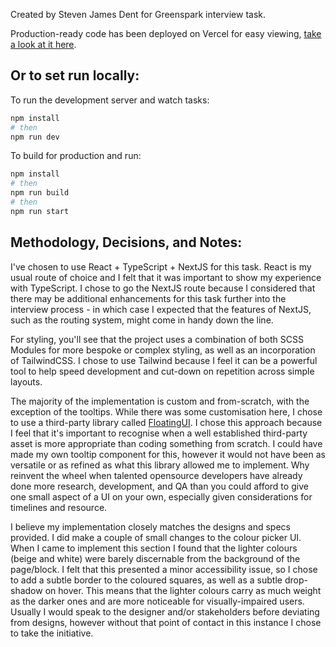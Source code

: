 Created by Steven James Dent for Greenspark interview task.

Production-ready code has been deployed on Vercel for easy viewing, [take a look at it here](https://greenspark-task-sdent.vercel.app/).

Or to set run locally:
--------------------------------------
To run the development server and watch tasks:
```bash
npm install
# then
npm run dev
```

To build for production and run:
```bash
npm install
# then
npm run build
# then
npm run start
```

Methodology, Decisions, and Notes:
--------------------------------------
I've chosen to use React + TypeScript + NextJS for this task. React is my usual route of choice and I felt that it was important to show my experience with TypeScript. I chose to go the NextJS route because I considered that there may be additional enhancements for this task further into the interview process - in which case I expected that the features of NextJS, such as the routing system, might come in handy down the line.

For styling, you'll see that the project uses a combination of both SCSS Modules for more bespoke or complex styling, as well as an incorporation of TailwindCSS. I chose to use Tailwind because I feel it can be a powerful tool to help speed development and cut-down on repetition across simple layouts.

The majority of the implementation is custom and from-scratch, with the exception of the tooltips. While there was some customisation here, I chose to use a third-party library called [FloatingUI](https://floating-ui.com/). I chose this approach because I feel that it's important to recognise when a well established third-party asset is more appropriate than coding something from scratch. I could have made my own tooltip component for this, however it would not have been as versatile or as refined as what this library allowed me to implement. Why reinvent the wheel when talented opensource developers have already done more research, development, and QA than you could afford to give one small aspect of a UI on your own, especially given considerations for timelines and resource.

I believe my implementation closely matches the designs and specs provided. I did make a couple of small changes to the colour picker UI. When I came to implement this section I found that the lighter colours (beige and white) were barely discernable from the background of the page/block. I felt that this presented a minor accessibility issue, so I chose to add a subtle border to the coloured squares, as well as a subtle drop-shadow on hover. This means that the lighter colours carry as much weight as the darker ones and are more noticeable for visually-impaired users. Usually I would speak to the designer and/or stakeholders before deviating from designs, however without that point of contact in this instance I chose to take the initiative.